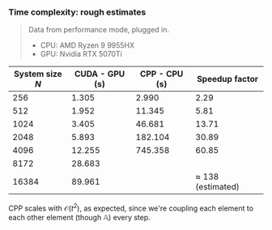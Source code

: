 ### Time complexity: rough estimates

> Data from performance mode, plugged in.
> - CPU: AMD Ryzen 9 9955HX
> - GPU: Nvidia RTX 5070Ti


| System size $N$ | CUDA - GPU (s) | CPP - CPU (s) | Speedup factor |
| -------- | ------- | ------ | -------------- |
| 256   | 1.305   | 2.990   | 2.29  |
| 512   | 1.952   | 11.345  | 5.81  |
| 1024  | 3.405   | 46.681  | 13.71 |
| 2048  | 5.893   | 182.104 | 30.89 |
| 4096  | 12.255  | 745.358 | 60.85 |
| 8172  | 28.683  |         |       |
| 16384 | 89.961  |         | $\approx$ 138 (estimated) |      |

CPP scales with $\mathcal{O}(t^2)$, as expected, since we're coupling each element to each other element (though $\mathbb{A}$) every step.